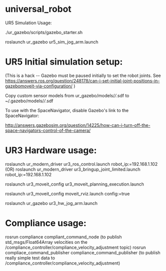 universal_robot
======

UR5 Simulation Usage:

./ur_gazebo/scripts/gazebo_starter.sh

roslaunch ur_gazebo ur5_sim_jog_arm.launch


UR5 Initial simulation setup:
======

(This is a hack -- Gazebo must be paused initially to set the robot joints. See https://answers.ros.org/question/248178/can-i-set-initial-joint-positions-in-gazebomoveit-via-configuration/ ) 

Copy custom sensor models from ur_gazebo/models/_/_.sdf to ~/.gazebo/models/_/_.sdf

To use with the SpaceNavigator, disable Gazebo's link to the SpaceNavigator:

http://answers.gazebosim.org/question/14225/how-can-i-turn-off-the-space-navigators-control-of-the-camera/


UR3 Hardware usage:
======

roslaunch ur_modern_driver ur3_ros_control.launch robot_ip:=192.168.1.102
(OR)
roslaunch ur_modern_driver ur3_bringup_joint_limited.launch robot_ip:=192.168.1.102

roslaunch ur3_moveit_config ur3_moveit_planning_execution.launch

roslaunch ur3_moveit_config moveit_rviz.launch config:=true

roslaunch ur_gazebo ur3_hw_jog_arm.launch


Compliance usage:
======
rosrun compliance compliant_command_node  (to publish std_msgs/Float64Array velocities on the /compliance_controller/compliance_velocity_adjustment topic)
rosrun compliace_command_publisher compliance_command_publisher  (to publish really simple test data to /compliance_controller/compliance_velocity_adjustment)